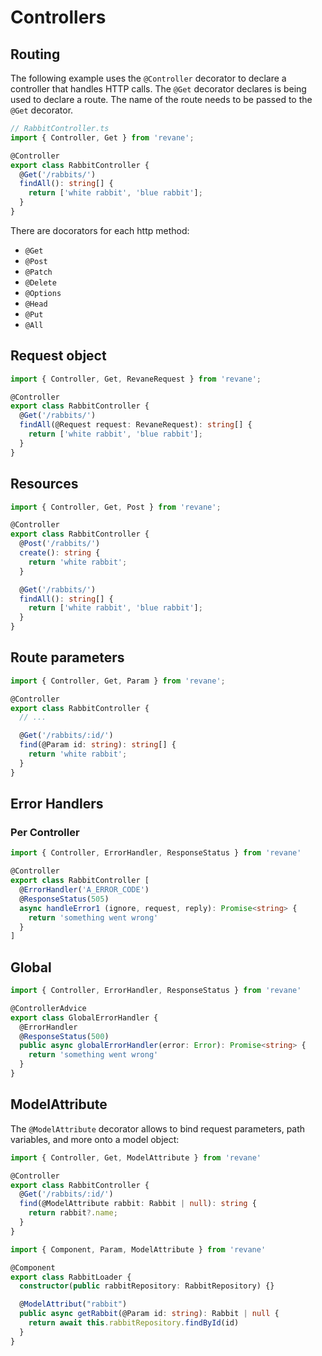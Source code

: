 # Controllers

## Routing

The following example uses the `@Controller` decorator to declare a controller
that handles HTTP calls. The `@Get` decorator declares is being used to declare
a route. The name of the route needs to be passed to the `@Get` decorator.

```ts
// RabbitController.ts
import { Controller, Get } from 'revane';

@Controller
export class RabbitController {
  @Get('/rabbits/')
  findAll(): string[] {
    return ['white rabbit', 'blue rabbit'];
  }
}
```

There are docorators for each http method:

* `@Get`
* `@Post`
* `@Patch`
* `@Delete`
* `@Options`
* `@Head`
* `@Put`
* `@All`

## Request object

```ts
import { Controller, Get, RevaneRequest } from 'revane';

@Controller
export class RabbitController {
  @Get('/rabbits/')
  findAll(@Request request: RevaneRequest): string[] {
    return ['white rabbit', 'blue rabbit'];
  }
}
```

## Resources

```ts
import { Controller, Get, Post } from 'revane';

@Controller
export class RabbitController {
  @Post('/rabbits/')
  create(): string {
    return 'white rabbit';
  }

  @Get('/rabbits/')
  findAll(): string[] {
    return ['white rabbit', 'blue rabbit'];
  }
}
```

## Route parameters

```ts
import { Controller, Get, Param } from 'revane';

@Controller
export class RabbitController {
  // ...

  @Get('/rabbits/:id/')
  find(@Param id: string): string[] {
    return 'white rabbit';
  }
}
```

## Error Handlers

### Per Controller

```ts
import { Controller, ErrorHandler, ResponseStatus } from 'revane'

@Controller
export class RabbitController [
  @ErrorHandler('A_ERROR_CODE') 
  @ResponseStatus(505)
  async handleError1 (ignore, request, reply): Promise<string> {
    return 'something went wrong'
  }
]
```

## Global

```ts
import { Controller, ErrorHandler, ResponseStatus } from 'revane'

@ControllerAdvice
export class GlobalErrorHandler {
  @ErrorHandler
  @ResponseStatus(500)
  public async globalErrorHandler(error: Error): Promise<string> {
    return 'something went wrong'
  }
}
```

## ModelAttribute

The `@ModelAttribute` decorator allows to bind request parameters, path variables, and more onto a model object:

```ts
import { Controller, Get, ModelAttribute } from 'revane'

@Controller
export class RabbitController {
  @Get('/rabbits/:id/')
  find(@ModelAttribute rabbit: Rabbit | null): string {
    return rabbit?.name;
  }
}
```

```ts
import { Component, Param, ModelAttribute } from 'revane'

@Component
export class RabbitLoader {
  constructor(public rabbitRepository: RabbitRepository) {}

  @ModelAttribut("rabbit")
  public async getRabbit(@Param id: string): Rabbit | null {
    return await this.rabbitRepository.findById(id)
  }
}
```